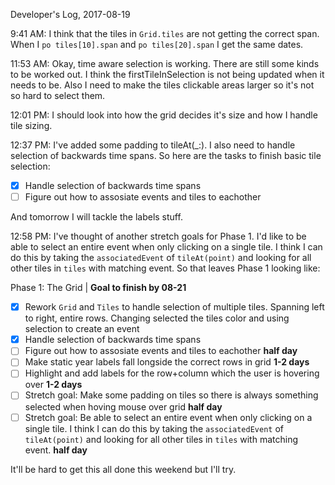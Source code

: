 Developer's Log, 2017-08-19

9:41 AM: I think that the tiles in `Grid.tiles` are not getting the correct span. When I  `po tiles[10].span` and `po tiles[20].span` I get the same dates.

11:53 AM: Okay, time aware selection is working. There are still some kinds to be worked out. I think the firstTileInSelection is not being updated when it needs to be. Also I need to make the tiles clickable areas larger so it's not so hard to select them.

12:01 PM: I should look into how the grid decides it's size and how I handle tile sizing.

12:37 PM: I've added some padding to tileAt(_:). I also need to handle selection of backwards time spans. So here are the tasks to finish basic tile selection:

- [x] Handle selection of backwards time spans
- [ ] Figure out how to assosiate events and tiles to eachother

And tomorrow I will tackle the labels stuff.

12:58 PM: I've thought of another stretch goals for Phase 1. I'd like to be able to select an entire event when only clicking on a single tile. I think I can do this by taking the `associatedEvent` of `tileAt(point)` and looking for all other tiles in `tiles` with matching event. So that leaves Phase 1 looking like:

Phase 1: The Grid | **Goal to finish by 08-21**
- [x] Rework `Grid` and `Tiles` to handle selection of multiple tiles. Spanning left to right, entire rows. Changing selected the tiles color and using selection to create an event
- [x] Handle selection of backwards time spans
- [ ] Figure out how to assosiate events and tiles to eachother **half day**
- [ ] Make static year labels fall longside the correct rows in grid **1-2 days**
- [ ] Highlight and add labels for the row+column which the user is hovering over **1-2 days**
- [ ] Stretch goal: Make some padding on tiles so there is always something selected when hoving mouse over grid **half day**
- [ ] Stretch goal: Be able to select an entire event when only clicking on a single tile. I think I can do this by taking the `associatedEvent` of `tileAt(point)` and looking for all other tiles in `tiles` with matching event. **half day**

It'll be hard to get this all done this weekend but I'll try.
